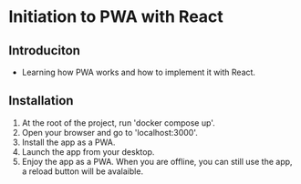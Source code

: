 # Initiation to PWA with React
## Introduciton
- Learning how PWA works and how to implement it with React.
## Installation
1. At the root of the project, run 'docker compose up'.
2. Open your browser and go to 'localhost:3000'.
3. Install the app as a PWA.
4. Launch the app from your desktop.
5. Enjoy the app as a PWA. When you are offline, you can still use the app, a reload button will be avalaible.